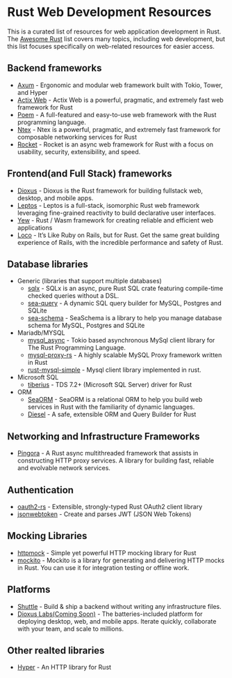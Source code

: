 # Rust Web Development Resources
This is a curated list of resources for web application development in Rust. The [Awesome Rust](https://github.com/rust-unofficial/awesome-rust) list covers many topics, including web development, but this list focuses specifically on web-related resources for easier access.

## Backend frameworks
  - [Axum](https://github.com/tokio-rs/axum) - Ergonomic and modular web framework built with Tokio, Tower, and Hyper
  - [Actix Web](https://actix.rs/) - Actix Web is a powerful, pragmatic, and extremely fast web framework for Rust
  - [Poem](https://github.com/poem-web/poem) - A full-featured and easy-to-use web framework with the Rust programming language.
  - [Ntex](https://ntex.rs/) - Ntex is a powerful, pragmatic, and extremely fast framework for composable networking services for Rust
  - [Rocket](https://github.com/rwf2/Rocket) - Rocket is an async web framework for Rust with a focus on usability, security, extensibility, and speed.

    
## Frontend(and Full Stack) frameworks
  - [Dioxus](https://dioxuslabs.com/) - Dioxus is the Rust framework for building fullstack web, desktop, and mobile apps.
  - [Leptos](https://leptos.dev/) - Leptos is a full-stack, isomorphic Rust web framework leveraging fine-grained reactivity to build declarative user interfaces.
  - [Yew](https://github.com/yewstack/yew) - Rust / Wasm framework for creating reliable and efficient web applications
  - [Loco](https://loco.rs/) - It’s Like Ruby on Rails, but for Rust. Get the same great building experience of Rails, with the incredible performance and safety of Rust.

## Database libraries
  - Generic (libraries that support multiple databases)
    - [sqlx](https://github.com/launchbadge/sqlx) - SQLx is an async, pure Rust SQL crate featuring compile-time checked queries without a DSL.
    - [sea-query](https://github.com/SeaQL/sea-query) - A dynamic SQL query builder for MySQL, Postgres and SQLite
    - [sea-schema](https://github.com/SeaQL/sea-schema) - SeaSchema is a library to help you manage database schema for MySQL, Postgres and SQLite
  - Mariadb/MYSQL
    - [mysql_async](https://github.com/blackbeam/mysql_async) - Tokio based asynchronous MySql client library for The Rust Programming Language.
    - [mysql-proxy-rs](https://github.com/AgilData/mysql-proxy-rs) - A highly scalable MySQL Proxy framework written in Rust
    - [rust-mysql-simple](https://github.com/blackbeam/rust-mysql-simple) - Mysql client library implemented in rust.
  - Microsoft SQL
    - [tiberius](https://github.com/prisma/tiberius) - TDS 7.2+ (Microsoft SQL Server) driver for Rust
  - ORM
      - [SeaORM](https://crates.io/crates/sea-orm) - SeaORM is a relational ORM to help you build web services in Rust with the familiarity of dynamic languages.
      - [Diesel](https://github.com/diesel-rs/diesel) - A safe, extensible ORM and Query Builder for Rust

## Networking and Infrastructure Frameworks
  - [Pingora](https://github.com/cloudflare/pingora) - A Rust async multithreaded framework that assists in constructing HTTP proxy services.  A library for building fast, reliable and evolvable network services.

## Authentication
  - [oauth2-rs](https://github.com/ramosbugs/oauth2-rs) - Extensible, strongly-typed Rust OAuth2 client library
  - [jsonwebtoken](https://github.com/Keats/jsonwebtoken) - Create and parses JWT (JSON Web Tokens)

## Mocking Libraries
 - [httpmock](https://github.com/alexliesenfeld/httpmock) - Simple yet powerful HTTP mocking library for Rust
 - [mockito](https://github.com/lipanski/mockito) - Mockito is a library for generating and delivering HTTP mocks in Rust. You can use it for integration testing or offline work.

## Platforms
  - [Shuttle](https://www.shuttle.dev/) - Build & ship a backend without writing any infrastructure files.
  - [Dioxus Labs\(Coming Soon\)](https://dioxuslabs.com/deploy/) - The batteries-included platform for deploying desktop, web, and mobile apps. Iterate quickly, collaborate with your team, and scale to millions.

## Other realted libraries
  - [Hyper](https://github.com/hyperium/hyper) - An HTTP library for Rust
